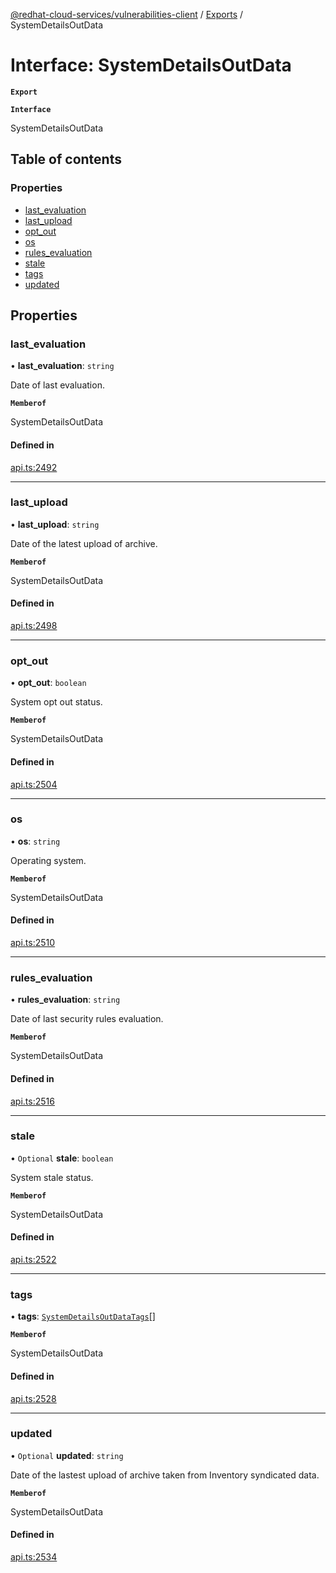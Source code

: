 [@redhat-cloud-services/vulnerabilities-client](../README.md) / [Exports](../modules.md) / SystemDetailsOutData

# Interface: SystemDetailsOutData

**`Export`**

**`Interface`**

SystemDetailsOutData

## Table of contents

### Properties

- [last\_evaluation](SystemDetailsOutData.md#last_evaluation)
- [last\_upload](SystemDetailsOutData.md#last_upload)
- [opt\_out](SystemDetailsOutData.md#opt_out)
- [os](SystemDetailsOutData.md#os)
- [rules\_evaluation](SystemDetailsOutData.md#rules_evaluation)
- [stale](SystemDetailsOutData.md#stale)
- [tags](SystemDetailsOutData.md#tags)
- [updated](SystemDetailsOutData.md#updated)

## Properties

### last\_evaluation

• **last\_evaluation**: `string`

Date of last evaluation.

**`Memberof`**

SystemDetailsOutData

#### Defined in

[api.ts:2492](https://github.com/mkholjuraev/javascript-clients/blob/master/packages/vulnerabilities/api.ts#L2492)

___

### last\_upload

• **last\_upload**: `string`

Date of the latest upload of archive.

**`Memberof`**

SystemDetailsOutData

#### Defined in

[api.ts:2498](https://github.com/mkholjuraev/javascript-clients/blob/master/packages/vulnerabilities/api.ts#L2498)

___

### opt\_out

• **opt\_out**: `boolean`

System opt out status.

**`Memberof`**

SystemDetailsOutData

#### Defined in

[api.ts:2504](https://github.com/mkholjuraev/javascript-clients/blob/master/packages/vulnerabilities/api.ts#L2504)

___

### os

• **os**: `string`

Operating system.

**`Memberof`**

SystemDetailsOutData

#### Defined in

[api.ts:2510](https://github.com/mkholjuraev/javascript-clients/blob/master/packages/vulnerabilities/api.ts#L2510)

___

### rules\_evaluation

• **rules\_evaluation**: `string`

Date of last security rules evaluation.

**`Memberof`**

SystemDetailsOutData

#### Defined in

[api.ts:2516](https://github.com/mkholjuraev/javascript-clients/blob/master/packages/vulnerabilities/api.ts#L2516)

___

### stale

• `Optional` **stale**: `boolean`

System stale status.

**`Memberof`**

SystemDetailsOutData

#### Defined in

[api.ts:2522](https://github.com/mkholjuraev/javascript-clients/blob/master/packages/vulnerabilities/api.ts#L2522)

___

### tags

• **tags**: [`SystemDetailsOutDataTags`](SystemDetailsOutDataTags.md)[]

**`Memberof`**

SystemDetailsOutData

#### Defined in

[api.ts:2528](https://github.com/mkholjuraev/javascript-clients/blob/master/packages/vulnerabilities/api.ts#L2528)

___

### updated

• `Optional` **updated**: `string`

Date of the lastest upload of archive taken from Inventory syndicated data.

**`Memberof`**

SystemDetailsOutData

#### Defined in

[api.ts:2534](https://github.com/mkholjuraev/javascript-clients/blob/master/packages/vulnerabilities/api.ts#L2534)
